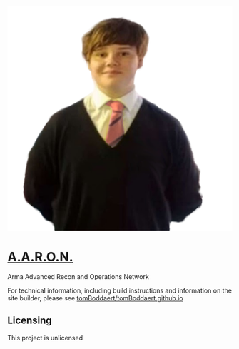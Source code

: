 <!-- ![Our Logo](rawPages/resources/profile-image.svg) -->
![Our Logo](rawPages/AARON.png)
# [A.A.R.O.N.](https://aaron.tomboddaert.com/)

Arma Advanced Recon and Operations Network

For technical information, including build instructions and information on the site builder, please see [tomBoddaert/tomBoddaert.github.io](https://github.com/tomBoddaert/tomBoddaert.github.io/#readme)

## Licensing

This project is unlicensed
